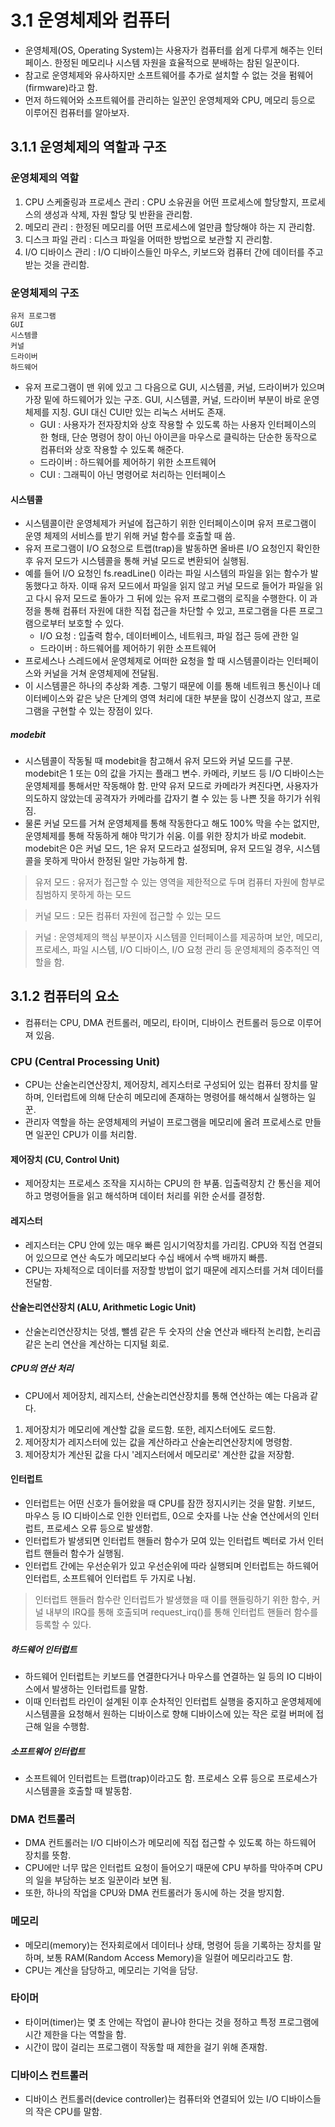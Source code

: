 # 3.1 운영체제와 컴퓨터
- 운영체제(OS, Operating System)는 사용자가 컴퓨터를 쉽게 다루게 해주는 인터페이스. 한정된 메모리나 시스템 자원을 효율적으로 분배하는 참된 일꾼이다.
- 참고로 운영체제와 유사하지만 소프트웨어를 추가로 설치할 수 없는 것을 펌웨어 (firmware)라고 함.
- 먼저 하드웨어와 소프트웨어를 관리하는 일꾼인 운영체제와 CPU, 메모리 등으로 이루어진 컴퓨터를 알아보자.

## 3.1.1 운영체제의 역할과 구조
### 운영체제의 역할
1. CPU 스케줄링과 프로세스 관리 : CPU 소유권을 어떤 프로세스에 할당할지, 프로세스의 생성과 삭제, 자원 할당 및 반환을 관리함.
2. 메모리 관리 : 한정된 메모리를 어떤 프로세스에 얼만큼 할당해야 하는 지 관리함.
3. 디스크 파일 관리 : 디스크 파일을 어떠한 방법으로 보관할 지 관리함.
4. I/O 디바이스 관리 : I/O 디바이스들인 마우스, 키보드와 컴퓨터 간에 데이터를 주고받는 것을 관리함.

### 운영체제의 구조
```text
유저 프로그램
GUI
시스템콜
커널
드라이버
하드웨어
```
- 유저 프로그램이 맨 위에 있고 그 다음으로 GUI, 시스템콜, 커널, 드라이버가 있으며 가장 밑에 하드웨어가 있는 구조. GUI, 시스템콜, 커널, 드라이버 부분이 바로 운영체제를 지칭. GUI 대신 CUI만 있는 리눅스 서버도 존재.
  - GUI : 사용자가 전자장치와 상호 작용할 수 있도록 하는 사용자 인터페이스의 한 형태, 단순 명령어 창이 아닌 아이콘을 마우스로 클릭하는 단순한 동작으로 컴퓨터와 상호 작용할 수 있도록 해준다.
  - 드라이버 : 하드웨어를 제어하기 위한 소프트웨어
  - CUI : 그래픽이 아닌 명령어로 처리하는 인터페이스

#### 시스템콜
- 시스템콜이란 운영체제가 커널에 접근하기 위한 인터페이스이며 유저 프로그램이 운영 체제의 서비스를 받기 위해 커널 함수를 호출할 때 씀.
- 유저 프로그램이 I/O 요청으로 트랩(trap)을 발동하면 올바른 I/O 요청인지 확인한 후 유저 모드가 시스템콜을 통해 커널 모드로 변환되어 실행됨.
- 예를 들어 I/O 요청인 fs.readLine() 이라는 파일 시스템의 파일을 읽는 함수가 발동했다고 하자. 이때 유저 모드에서 파일을 읽지 않고 커널 모드로 들어가 파일을 읽고 다시 유저 모드로 돌아가 그 뒤에 있는 유저 프로그램의
로직을 수행한다. 이 과정을 통해 컴퓨터 자원에 대한 직접 접근을 차단할 수 있고, 프로그램을 다른 프로그램으로부터 보호할 수 있다.
    - I/O 요청 : 입출력 함수, 데이터베이스, 네트워크, 파일 접근 등에 관한 일
    - 드라이버 : 하드웨어를 제어하기 위한 소프트웨어
- 프로세스나 스레드에서 운영체제로 어떠한 요청을 할 때 시스템콜이라는 인터페이스와 커널을 거쳐 운영체제에 전달됨.
- 이 시스템콜은 하나의 추상화 계층. 그렇기 때문에 이를 통해 네트워크 통신이나 데이터베이스와 같은 낮은 단계의 영역 처리에 대한 부분을 많이 신경쓰지 않고, 프로그램을 구현할 수 있는 장점이 있다.

##### modebit
- 시스템콜이 작동될 때 modebit을 참고해서 유저 모드와 커널 모드를 구분. modebit은 1 또는 0의 값을 가지는 플래그 변수. 카메라, 키보드 등 I/O 디바이스는 운영체제를 통해서만 작동해야 함. 만약 유저 모드로 카메라가
켜진다면, 사용자가 의도하지 않았는데 공격자가 카메라를 갑자기 켤 수 있는 등 나쁜 짓을 하기가 쉬워짐.
- 물론 커널 모드를 거쳐 운영체제를 통해 작동한다고 해도 100% 막을 수는 없지만, 운영체제를 통해 작동하게 해야 막기가 쉬움. 이를 위한 장치가 바로 modebit. modebit은 0은 커널 모드, 1은 유저 모드라고 설정되며, 유저
모드일 경우, 시스템콜을 못하게 막아서 한정된 일만 가능하게 함.

> 유저 모드 : 유저가 접근할 수 있는 영역을 제한적으로 두며 컴퓨터 자원에 함부로 침범하지 못하게 하는 모드

> 커널 모드 : 모든 컴퓨터 자원에 접근할 수 있는 모드

> 커널 : 운영체제의 핵심 부분이자 시스템콜 인터페이스를 제공하며 보안, 메모리, 프로세스, 파일 시스템, I/O 디바이스, I/O 요청 관리 등 운영체제의 중추적인 역할을 함.

## 3.1.2 컴퓨터의 요소
- 컴퓨터는 CPU, DMA 컨트롤러, 메모리, 타이머, 디바이스 컨트롤러 등으로 이루어져 있음.

### CPU (Central Processing Unit)
- CPU는 산술논리연산장치, 제어장치, 레지스터로 구성되어 있는 컴퓨터 장치를 말하며, 인터럽트에 의해 단순히 메모리에 존재하는 명령어를 해석해서 실행하는 일꾼.
- 관리자 역할을 하는 운영체제의 커널이 프로그램을 메모리에 올려 프로세스로 만들면 일꾼인 CPU가 이를 처리함.

#### 제어장치 (CU, Control Unit)
- 제어장치는 프로세스 조작을 지시하는 CPU의 한 부품. 입출력장치 간 통신을 제어하고 명령어들을 읽고 해석하며 데이터 처리를 위한 순서를 결정함.

#### 레지스터
- 레지스터는 CPU 안에 있는 매우 빠른 임시기억장치를 가리킴. CPU와 직접 연결되어 있으므로 연산 속도가 메모리보다 수십 배에서 수백 배까지 빠름.
- CPU는 자체적으로 데이터를 저장할 방법이 없기 때문에 레지스터를 거쳐 데이터를 전달함.

#### 산술논리연산장치 (ALU, Arithmetic Logic Unit)
- 산술논리연산장치는 덧셈, 뺄셈 같은 두 숫자의 산술 연산과 배타적 논리합, 논리곱 같은 논리 연산을 계산하는 디지털 회로.

##### CPU의 연산 처리
- CPU에서 제어장치, 레지스터, 산술논리연산장치를 통해 연산하는 예는 다음과 같다.
1. 제어장치가 메모리에 계산할 값을 로드함. 또한, 레지스터에도 로드함.
2. 제어장치가 레지스터에 있는 값을 계산하라고 산술논리연산장치에 명령함.
3. 제어장치가 계산된 값을 다시 '레지스터에서 메모리로' 계산한 값을 저장함.

#### 인터럽트
- 인터럽트는 어떤 신호가 들어왔을 때 CPU를 잠깐 정지시키는 것을 말함. 키보드, 마우스 등 IO 디바이스로 인한 인터럽트, 0으로 숫자를 나눈 산술 연산에서의 인터럽트, 프로세스 오류 등으로 발생함.
- 인터럽트가 발생되면 인터럽트 핸들러 함수가 모여 있는 인터럽트 벡터로 가서 인터럽트 핸들러 함수가 실행됨.
- 인터럽트 간에는 우선순위가 있고 우선순위에 따라 실행되며 인터럽트는 하드웨어 인터럽트, 소프트웨어 인터럽트 두 가지로 나뉨.
> 인터럽트 핸들러 함수란 인터럽트가 발생했을 때 이를 핸들링하기 위한 함수, 커널 내부의 IRQ를 통해 호출되며 request_irq()를 통해 인터럽트 핸들러 함수를 등록할 수 있다.

##### 하드웨어 인터럽트
- 하드웨어 인터럽트는 키보드를 연결한다거나 마우스를 연결하는 일 등의 IO 디바이스에서 발생하는 인터럽트를 말함.
- 이때 인터럽트 라인이 설계된 이후 순차적인 인터럽트 실행을 중지하고 운영체제에 시스템콜을 요청해서 원하는 디바이스로 향해 디바이스에 있는 작은 로컬 버퍼에 접근해 일을 수행함.

##### 소프트웨어 인터럽트
- 소프트웨어 인터럽트는 트랩(trap)이라고도 함. 프로세스 오류 등으로 프로세스가 시스템콜을 호출할 때 발동함.

### DMA 컨트롤러
- DMA 컨트롤러는 I/O 디바이스가 메모리에 직접 접근할 수 있도록 하는 하드웨어 장치를 뜻함.
- CPU에만 너무 많은 인터럽트 요청이 들어오기 때문에 CPU 부하를 막아주며 CPU의 일을 부담하는 보조 일꾼이라 보면 됨.
- 또한, 하나의 작업을 CPU와 DMA 컨트롤러가 동시에 하는 것을 방지함.

### 메모리
- 메모리(memory)는 전자회로에서 데이터나 상태, 명령어 등을 기록하는 장치를 말하며, 보통 RAM(Random Access Memory)을 일컬어 메모리라고도 함.
- CPU는 계산을 담당하고, 메모리는 기억을 담당.

### 타이머
- 타이머(timer)는 몇 초 안에는 작업이 끝나야 한다는 것을 정하고 특정 프로그램에 시간 제한을 다는 역할을 함.
- 시간이 많이 걸리는 프로그램이 작동할 때 제한을 걸기 위해 존재함.

### 디바이스 컨트롤러
- 디바이스 컨트롤러(device controller)는 컴퓨터와 연결되어 있는 I/O 디바이스들의 작은 CPU를 말함.
